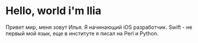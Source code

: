 # Hello, world i'm Ilia
Привет мир, меня зовут Илья. Я начинающий iOS разработчик.
[](https://developer.apple.com/news/images/og/ios-17-og-twitter.jpg)
Swift - не первый мой язык, еще в институте я писал на Perl и Python.
